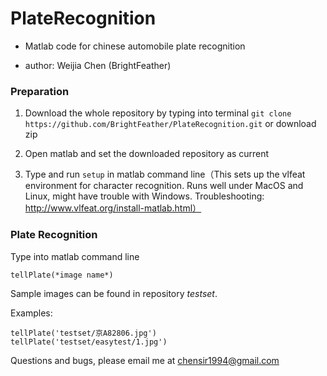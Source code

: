# PlateRecognition

- Matlab code for chinese automobile plate recognition 

- author: Weijia Chen (BrightFeather)

### Preparation
	
1. Download the whole repository by typing into terminal 
`git clone https://github.com/BrightFeather/PlateRecognition.git` or download zip

2. Open matlab and set the downloaded repository as current
	
3. Type and run `setup` in matlab command line（This sets up the vlfeat environment for character recognition. Runs well under MacOS and Linux, might have trouble with Windows. Troubleshooting: http://www.vlfeat.org/install-matlab.html）

### Plate Recognition

Type into matlab command line 
 
 `tellPlate(*image name*)`
 
  Sample images can be found in repository *testset*. 
  
Examples:

```
tellPlate('testset/京A82806.jpg')
tellPlate('testset/easytest/1.jpg')
```

Questions and bugs, please email me at chensir1994@gmail.com



